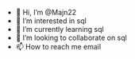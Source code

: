 - 👋 Hi, I’m @Majn22
- 👀 I’m interested in sql
- 🌱 I’m currently learning sql
- 💞️ I’m looking to collaborate on sql
- 📫 How to reach me email

<!---
Majn22/Majn22 is a ✨ special ✨ repository because its `README.md` (this file) appears on your GitHub profile.
You can click the Preview link to take a look at your changes.
--->
